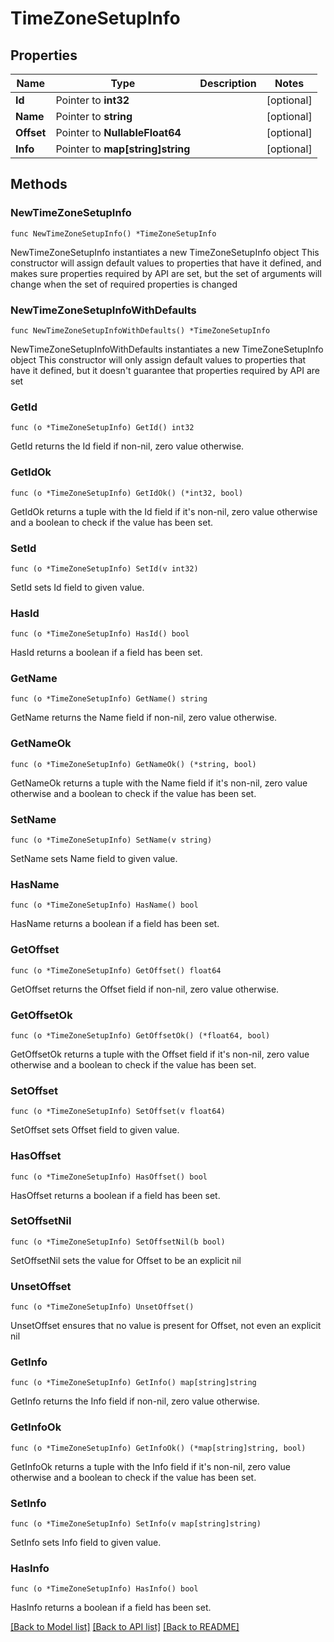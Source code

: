 # TimeZoneSetupInfo

## Properties

Name | Type | Description | Notes
------------ | ------------- | ------------- | -------------
**Id** | Pointer to **int32** |  | [optional] 
**Name** | Pointer to **string** |  | [optional] 
**Offset** | Pointer to **NullableFloat64** |  | [optional] 
**Info** | Pointer to **map[string]string** |  | [optional] 

## Methods

### NewTimeZoneSetupInfo

`func NewTimeZoneSetupInfo() *TimeZoneSetupInfo`

NewTimeZoneSetupInfo instantiates a new TimeZoneSetupInfo object
This constructor will assign default values to properties that have it defined,
and makes sure properties required by API are set, but the set of arguments
will change when the set of required properties is changed

### NewTimeZoneSetupInfoWithDefaults

`func NewTimeZoneSetupInfoWithDefaults() *TimeZoneSetupInfo`

NewTimeZoneSetupInfoWithDefaults instantiates a new TimeZoneSetupInfo object
This constructor will only assign default values to properties that have it defined,
but it doesn't guarantee that properties required by API are set

### GetId

`func (o *TimeZoneSetupInfo) GetId() int32`

GetId returns the Id field if non-nil, zero value otherwise.

### GetIdOk

`func (o *TimeZoneSetupInfo) GetIdOk() (*int32, bool)`

GetIdOk returns a tuple with the Id field if it's non-nil, zero value otherwise
and a boolean to check if the value has been set.

### SetId

`func (o *TimeZoneSetupInfo) SetId(v int32)`

SetId sets Id field to given value.

### HasId

`func (o *TimeZoneSetupInfo) HasId() bool`

HasId returns a boolean if a field has been set.

### GetName

`func (o *TimeZoneSetupInfo) GetName() string`

GetName returns the Name field if non-nil, zero value otherwise.

### GetNameOk

`func (o *TimeZoneSetupInfo) GetNameOk() (*string, bool)`

GetNameOk returns a tuple with the Name field if it's non-nil, zero value otherwise
and a boolean to check if the value has been set.

### SetName

`func (o *TimeZoneSetupInfo) SetName(v string)`

SetName sets Name field to given value.

### HasName

`func (o *TimeZoneSetupInfo) HasName() bool`

HasName returns a boolean if a field has been set.

### GetOffset

`func (o *TimeZoneSetupInfo) GetOffset() float64`

GetOffset returns the Offset field if non-nil, zero value otherwise.

### GetOffsetOk

`func (o *TimeZoneSetupInfo) GetOffsetOk() (*float64, bool)`

GetOffsetOk returns a tuple with the Offset field if it's non-nil, zero value otherwise
and a boolean to check if the value has been set.

### SetOffset

`func (o *TimeZoneSetupInfo) SetOffset(v float64)`

SetOffset sets Offset field to given value.

### HasOffset

`func (o *TimeZoneSetupInfo) HasOffset() bool`

HasOffset returns a boolean if a field has been set.

### SetOffsetNil

`func (o *TimeZoneSetupInfo) SetOffsetNil(b bool)`

 SetOffsetNil sets the value for Offset to be an explicit nil

### UnsetOffset
`func (o *TimeZoneSetupInfo) UnsetOffset()`

UnsetOffset ensures that no value is present for Offset, not even an explicit nil
### GetInfo

`func (o *TimeZoneSetupInfo) GetInfo() map[string]string`

GetInfo returns the Info field if non-nil, zero value otherwise.

### GetInfoOk

`func (o *TimeZoneSetupInfo) GetInfoOk() (*map[string]string, bool)`

GetInfoOk returns a tuple with the Info field if it's non-nil, zero value otherwise
and a boolean to check if the value has been set.

### SetInfo

`func (o *TimeZoneSetupInfo) SetInfo(v map[string]string)`

SetInfo sets Info field to given value.

### HasInfo

`func (o *TimeZoneSetupInfo) HasInfo() bool`

HasInfo returns a boolean if a field has been set.


[[Back to Model list]](../README.md#documentation-for-models) [[Back to API list]](../README.md#documentation-for-api-endpoints) [[Back to README]](../README.md)


